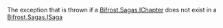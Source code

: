 The exception that is thrown if a [Bifrost.Sagas.IChapter](Bifrost.Sagas.IChapter) does not exist in a [Bifrost.Sagas.ISaga](Bifrost.Sagas.ISaga)